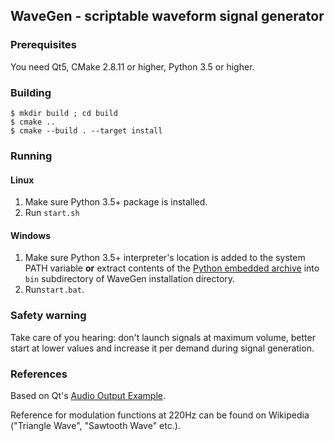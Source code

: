 ## WaveGen - scriptable waveform signal generator

### Prerequisites
You need Qt5, CMake 2.8.11 or higher, Python 3.5 or higher.

### Building
```
$ mkdir build ; cd build
$ cmake ..
$ cmake --build . --target install
```

### Running
#### Linux
1. Make sure Python 3.5+ package is installed.
2. Run `start.sh`

#### Windows
1. Make sure Python 3.5+ interpreter's location is added to the system PATH variable **or** extract contents of the [Python embedded archive](https://www.python.org/ftp/python/3.8.10/python-3.8.10-embed-amd64.zip) into `bin` subdirectory of WaveGen installation directory.
2. Run`start.bat`.

### Safety warning
Take care of you hearing: don't launch signals at maximum volume, better start at lower values and increase it per demand during signal generation.

### References
Based on Qt's [Audio Output Example](https://doc.qt.io/qt-5/qtmultimedia-multimedia-audiooutput-example.html).

Reference for modulation functions at 220Hz can be found on Wikipedia ("Triangle Wave", "Sawtooth Wave" etc.).
